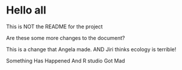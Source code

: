 # Hello all

This is NOT the README for the project

Are these some more changes to the document?

This is a change that Angela made. AND Jiri thinks ecology is terrible!

Something
Has 
Happened
And 
R studio
Got 
Mad